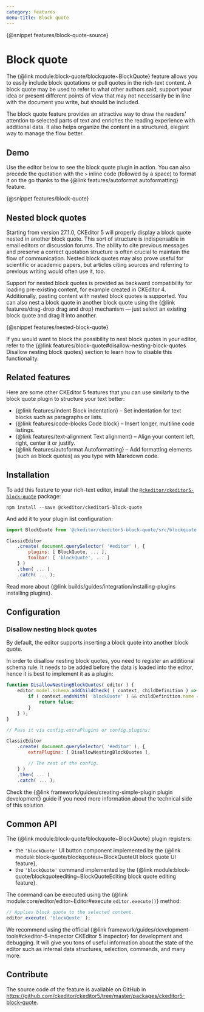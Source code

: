 ```yaml
---
category: features
menu-title: Block quote
---
```

{@snippet features/block-quote-source}

# Block quote

The {@link module:block-quote/blockquote~BlockQuote} feature allows you to easily include block quotations or pull quotes in the rich-text content. A block quote may be used to refer to what other authors said, support your idea or present different points of view that may not necessarily be in line with the document you write, but should be included.

The block quote feature provides an attractive way to draw the readers' attention to selected parts of text and enriches the reading experience with additional data. It also helps organize the content in a structured, elegant way to manage the flow better.

## Demo

Use the editor below to see the block quote plugin in action. You can also precede the quotation with the `>` inline code (followed by a space) to format it on the go thanks to the {@link features/autoformat autoformatting} feature.

{@snippet features/block-quote}

## Nested block quotes

Starting from version 27.1.0, CKEditor 5 will properly display a block quote nested in another block quote. This sort of structure is indispensable in email editors or discussion forums. The ability to cite previous messages and preserve a correct quotation structure is often crucial to maintain the flow of communication. Nested block quotes may also prove useful for scientific or academic papers, but articles citing sources and referring to previous writing would often use it, too.

Support for nested block quotes is provided as backward compatibility for loading pre-existing content, for example created in CKEditor 4. Additionally, pasting content with nested block quotes is supported. You can also nest a block quote in another block quote using the {@link features/drag-drop drag and drop} mechanism &mdash; just select an existing block quote and drag it into another.

{@snippet features/nested-block-quote}

<info-box>
	If you would want to block the possibility to nest block quotes in your editor, refer to the {@link features/block-quote#disallow-nesting-block-quotes Disallow nesting block quotes} section to learn how to disable this functionality.
</info-box>

## Related features

Here are some other CKEditor 5 features that you can use similarly to the block quote plugin to structure your text better:

* {@link features/indent Block indentation}  &ndash; Set indentation for text blocks such as paragraphs or lists.
* {@link features/code-blocks Code block}  &ndash; Insert longer, multiline code listings.
* {@link features/text-alignment Text alignment} &ndash; Align your content left, right, center it or justify.
* {@link features/autoformat Autoformatting} &ndash; Add formatting elements (such as block quotes) as you type with Markdown code.

## Installation

To add this feature to your rich-text editor, install the [`@ckeditor/ckeditor5-block-quote`](https://www.npmjs.com/package/@ckeditor/ckeditor5-block-quote) package:

```plaintext
npm install --save @ckeditor/ckeditor5-block-quote
```

And add it to your plugin list configuration:

```js
import BlockQuote from '@ckeditor/ckeditor5-block-quote/src/blockquote';

ClassicEditor
	.create( document.querySelector( '#editor' ), {
		plugins: [ BlockQuote, ... ],
		toolbar: [ 'blockQuote', ... ]
	} )
	.then( ... )
	.catch( ... );
```

<info-box info>
	Read more about {@link builds/guides/integration/installing-plugins installing plugins}.
</info-box>

## Configuration

### Disallow nesting block quotes

By default, the editor supports inserting a block quote into another block quote.

In order to disallow nesting block quotes, you need to register an additional schema rule. It needs to be added before the data is loaded into the editor, hence it is best to implement it as a plugin:

```js
function DisallowNestingBlockQuotes( editor ) {
	editor.model.schema.addChildCheck( ( context, childDefinition ) => {
		if ( context.endsWith( 'blockQuote' ) && childDefinition.name == 'blockQuote' ) {
			return false;
		}
	} );
}

// Pass it via config.extraPlugins or config.plugins:

ClassicEditor
	.create( document.querySelector( '#editor' ), {
		extraPlugins: [ DisallowNestingBlockQuotes ],

		// The rest of the config.
	} )
	.then( ... )
	.catch( ... );
```

<info-box>
	Check the {@link framework/guides/creating-simple-plugin plugin development} guide if you need more information about the technical side of this solution.
</info-box>

## Common API

The {@link module:block-quote/blockquote~BlockQuote} plugin registers:

* the `'blockQuote'` UI button component implemented by the {@link module:block-quote/blockquoteui~BlockQuoteUI block quote UI feature},
* the `'blockQuote'` command implemented by the {@link module:block-quote/blockquoteediting~BlockQuoteEditing block quote editing feature}.

The command can be executed using the {@link module:core/editor/editor~Editor#execute `editor.execute()`} method:

```js
// Applies block quote to the selected content.
editor.execute( 'blockQuote' );
```

<info-box>
	We recommend using the official {@link framework/guides/development-tools#ckeditor-5-inspector CKEditor 5 inspector} for development and debugging. It will give you tons of useful information about the state of the editor such as internal data structures, selection, commands, and many more.
</info-box>

## Contribute

The source code of the feature is available on GitHub in https://github.com/ckeditor/ckeditor5/tree/master/packages/ckeditor5-block-quote.
